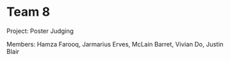 # Team 8

Project: Poster Judging

Members: Hamza Farooq, Jarmarius Erves, McLain Barret, Vivian Do, Justin Blair 
